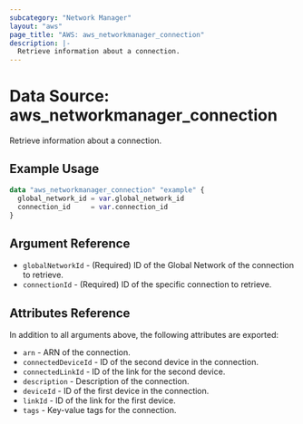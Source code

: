 ```yaml
---
subcategory: "Network Manager"
layout: "aws"
page_title: "AWS: aws_networkmanager_connection"
description: |-
  Retrieve information about a connection.
---
```


# Data Source:  aws_networkmanager_connection

Retrieve information about a connection.

## Example Usage

```terraform
data "aws_networkmanager_connection" "example" {
  global_network_id = var.global_network_id
  connection_id     = var.connection_id
}
```

## Argument Reference

* `globalNetworkId` - (Required) ID of the Global Network of the connection to retrieve.
* `connectionId` - (Required) ID of the specific connection to retrieve.

## Attributes Reference

In addition to all arguments above, the following attributes are exported:

* `arn` - ARN of the connection.
* `connectedDeviceId` - ID of the second device in the connection.
* `connectedLinkId` - ID of the link for the second device.
* `description` - Description of the connection.
* `deviceId` - ID of the first device in the connection.
* `linkId` - ID of the link for the first device.
* `tags` - Key-value tags for the connection.

<!-- cache-key: cdktf-0.17.0-pre.15 input-bb70369b4078c8fb9f1e97800478cc5d30980797600c04dfa760e96b7f77b164 -->